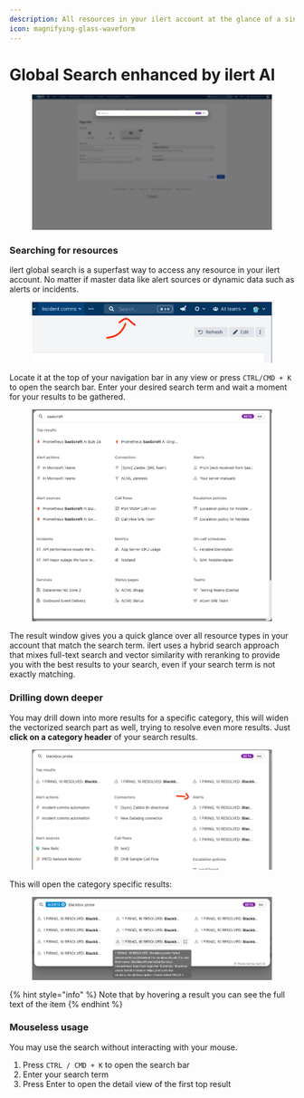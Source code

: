 ```yaml
---
description: All resources in your ilert account at the glance of a single interface
icon: magnifying-glass-waveform
---
```


# Global Search enhanced by ilert AI

<figure><img src="../../.gitbook/assets/searchgif.gif" alt=""><figcaption></figcaption></figure>

### Searching for resources

ilert global search is a superfast way to access any resource in your ilert account. No matter if master data like alert sources or dynamic data such as alerts or incidents.

<figure><img src="../../.gitbook/assets/image (131).png" alt=""><figcaption></figcaption></figure>

Locate it at the top of your navigation bar in any view or press `CTRL/CMD + K` to open the search bar. Enter your desired search term and wait a moment for your results to be gathered.

<figure><img src="../../.gitbook/assets/image (132).png" alt=""><figcaption></figcaption></figure>

The result window gives you a quick glance over all resource types in your account that match the search term. ilert uses a hybrid search approach that mixes full-text search and vector similarity with reranking to provide you with the best results to your search, even if your search term is not exactly matching.

### Drilling down deeper

You may drill down into more results for a specific category, this will widen the vectorized search part as well, trying to resolve even more results. Just **click on a category header** of your search results.

<figure><img src="../../.gitbook/assets/image (133).png" alt=""><figcaption></figcaption></figure>

This will open the category specific results:

<figure><img src="../../.gitbook/assets/image (134).png" alt=""><figcaption></figcaption></figure>

{% hint style="info" %}
Note that by hovering a result you can see the full text of the item
{% endhint %}

### Mouseless usage

You may use the search without interacting with your mouse.

1. Press `CTRL / CMD + K` to open the search bar
2. Enter your search term
3. Press Enter to open the detail view of the first top result

